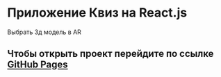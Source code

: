 # Приложение Квиз на React.js

Выбрать 3д модель в AR

## Чтобы открыть проект перейдите по ссылке [GitHub Pages](https://lightning8.github.io/quiz-react-app/build/)
